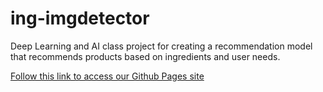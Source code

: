 # ing-imgdetector
Deep Learning and AI class project for creating a recommendation model that recommends products based on ingredients and user needs.

[Follow this link to access our Github Pages site](https://savancs.github.io/)
